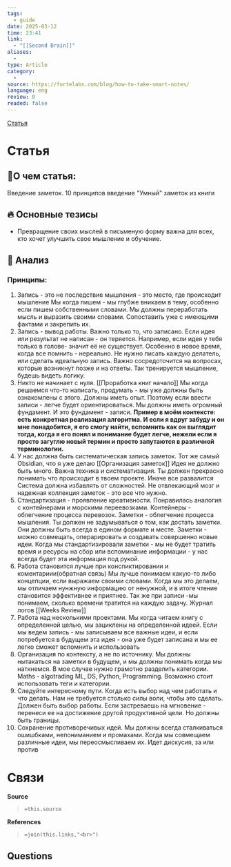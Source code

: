 ```yaml
---
tags:
  - guide
date: 2025-03-12
time: 23:41
link:
  - "[[Second Brain]]"
aliases:
  - 
type: Article
category:
  - 
source: https://fortelabs.com/blog/how-to-take-smart-notes/
language: eng
review: 0
readed: false
---
```

[Статья](https://fortelabs.com/blog/how-to-take-smart-notes/)

# Статья
## 📝О чем статья:   
Введение заметок. 10 принципов введение "Умный" заметок из книги 

## 🔥 Основные тезисы  
-  Превращение своих мыслей в письменую форму важна для всех, кто хочет улучшить свое мышление и обучение. 


## 🔎 Анализ  
### Принципы:
1) Запись - это не последствие мышления - это место, где происходит мышление 
	Мы когда пишем - мы глубже вникаем в тему, особенно если пишем собственными словами. Мы должны переработать мысль и выразить своими словами. Сопоставить уже с имеющими фактами и закрепить их.
2) Запись - вывод работы.
	Важно только то, что записано. Если идея или результат не написан - он теряется.
	Например, если идея у тебя только в голове- значит её не существует. Особенно в новое время, когда все помнить - нереально. Не нужно писать каждую делатель, или сделать идеальную запись. Важно сосредоточится на вопросах, которые возникнут позже и на ответы. 
	Так тренируется мышление, будешь видеть логику. 
3) Никто не начинает с нуля. [[Проработка книг начало]]
	Мы когда решаемся что-то написать, продумать - мы уже должны быть ознакомлены с этого. Должны иметь опыт. Поэтому если ввести записи - легче будет ориентироваться.
	Мы должны иметь огромный фундамент. И это фундамент - записи. 
	**Пример в моём контексте: есть конкретная реализация алгоритма. И если я вдруг забуду и он мне понадобится, я его смогу найти, вспомнить как он выглядит тогда, когда я его понял и понимание будет легче, нежели если я просто загуглю новый термин и просто запутаются в различной терминологии.**
4) У нас должна быть систематическая запись заметок. Тот же самый Obsidian, что я уже делаю [[Организация заметок]]
	Идея не должно быть много. Важна техника и систематизация. Ты должен прекрасно понимать что происходит в твоем проекте. Иначе все развалится 
	Система должна избавлять от сложностей. Не  отвлекающий мозг и надежная коллекция заметок - это все что нужно.
5) Стандартизация - проявление креативности.
   Понравилась аналогия с контейнерами и морскими переевозками. Контейнеры - облегчение процесса перевозок. 
   Заметки - облегчение процесса мышления. Ты должен не задумываться о том, как достать заметки. Они должны быть всегда в едином формате и месте. Заметки - можно совмещать, операрировать и создавать совершенно новые идеи. 
   Когда мы стандартизировали заметки - мы не будет тратить время и ресурсы на сбор или вспоминание информации -  у нас всегда будет эта информация под рукой. 
6) Работа становится  лучше при конспиктировании и коментариии(обратная связь)
	Мы лучше понимаем какую-то либо концепции, если выражаем своими словами. Когда мы это делаем, мы отличаем нунжную информацию от ненужной, и в итоге чтение становится эффективнее и приятнее. Так же при записи -мы понимаем, сколько времени тратится на каждую задачу. Журнал логов [[Weeks Review]]
7) Работа над несколькими проектами. 
	Мы когда читаем книгу с определенной целью, мы зациклены на определенной идеей.
	Если мы ведем запись - мы записываем все важные идеи, и если потребуется в будущем эта идея - она уже будет записана и мы ее легко сможет вспомнить и использовать
8) Организация по контексту, а не по источнику.
	Мы должны нытакаться на заметки в будущем, и мы должны понимать когда мы наткнемся. В мое случае нужно грамотно разделить категории. Maths - algotrading ML, DS, Python, Programming. Возможно  стоит использовать теги и категории.
9) Следуйте интересному пути.
	Когда есть выбор над чем работать и что делать. Нам не требуется столько силы воли, чтобы это сделать. Должен быть выбор работы. 
	Если застреваешь на мгновение - перенеси ее на достижение другой продуктивной цели. Но должны быть границы.
10) Сохранение противоречивых идей.
	Мы должны всегда сталкиваться ошишбками, непониманием и промахами. 
	Когда мы совмещаем различные идеи, мы переосмысливаем их. Идет дискусия, за или против 

# Связи

**Source**
>`=this.source`

**References**
>`=join(this.links,"<br>")`


**Questions**
-
